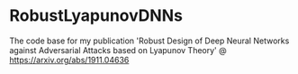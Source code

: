 # RobustLyapunovDNNs
The code base for my publication 'Robust Design of Deep Neural Networks against Adversarial Attacks based on Lyapunov Theory' @ https://arxiv.org/abs/1911.04636
